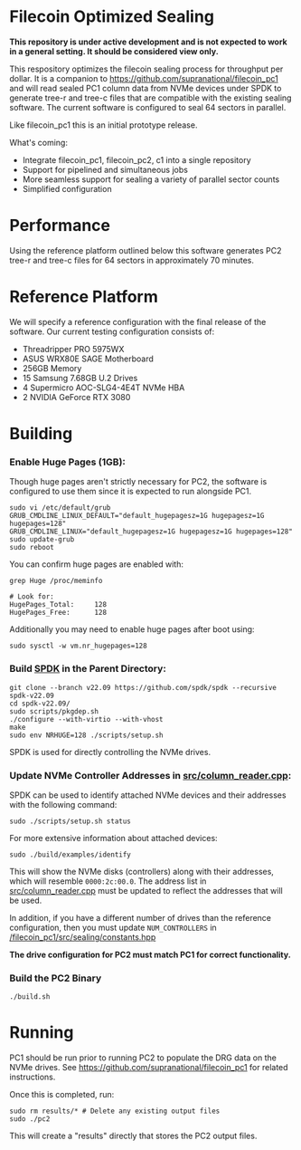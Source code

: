 # Filecoin Optimized Sealing

**This repository is under active development and is not expected to work in a general setting. It should be considered view only.**

This respository optimizes the filecoin sealing process for throughput per dollar. It is a companion to https://github.com/supranational/filecoin_pc1 and will read sealed PC1 column data from NVMe devices under SPDK to generate tree-r and tree-c files that are compatible with the existing sealing software. The current software is configured to seal 64 sectors in parallel.

Like filecoin_pc1 this is an initial prototype release.

What's coming:
- Integrate filecoin_pc1, filecoin_pc2, c1 into a single repository
- Support for pipelined and simultaneous jobs
- More seamless support for sealing a variety of parallel sector counts
- Simplified configuration

# Performance

Using the reference platform outlined below this software generates PC2 tree-r and tree-c files for 64 sectors in approximately 70 minutes.

# Reference Platform

We will specify a reference configuration with the final release of the software. Our current testing configuration consists of:
- Threadripper PRO 5975WX
- ASUS WRX80E SAGE Motherboard
- 256GB Memory
- 15 Samsung 7.68GB U.2 Drives
- 4 Supermicro AOC-SLG4-4E4T NVMe HBA 
- 2 NVIDIA GeForce RTX 3080

# Building

### Enable Huge Pages (1GB):

Though huge pages aren't strictly necessary for PC2, the software is configured to use them since it is expected to run alongside PC1.

```
sudo vi /etc/default/grub
GRUB_CMDLINE_LINUX_DEFAULT="default_hugepagesz=1G hugepagesz=1G hugepages=128"
GRUB_CMDLINE_LINUX="default_hugepagesz=1G hugepagesz=1G hugepages=128"
sudo update-grub
sudo reboot
```

You can confirm huge pages are enabled with:
```
grep Huge /proc/meminfo

# Look for:
HugePages_Total:     128
HugePages_Free:      128
```

Additionally you may need to enable huge pages after boot using:
```
sudo sysctl -w vm.nr_hugepages=128
```

### Build [SPDK](https://spdk.io/doc/getting_started.html) in the Parent Directory:

```
git clone --branch v22.09 https://github.com/spdk/spdk --recursive spdk-v22.09
cd spdk-v22.09/
sudo scripts/pkgdep.sh
./configure --with-virtio --with-vhost
make
sudo env NRHUGE=128 ./scripts/setup.sh
```

SPDK is used for directly controlling the NVMe drives.

### Update NVMe Controller Addresses in [src/column_reader.cpp](src/column_reader.cpp):

SPDK can be used to identify attached NVMe devices and their addresses with the following command:
```
sudo ./scripts/setup.sh status
```

For more extensive information about attached devices:
```
sudo ./build/examples/identify
```

This will show the NVMe disks (controllers) along with their addresses, which will resemble `0000:2c:00.0`. The address list in [src/column_reader.cpp](src/column_reader.cpp) must be updated to reflect the addresses that will be used.

In addition, if you have a different number of drives than the reference configuration, then you must update `NUM_CONTROLLERS` in [/filecoin_pc1/src/sealing/constants.hpp](/filecoin_pc1/src/sealing/constants.hpp)

**The drive configuration for PC2 must match PC1 for correct functionality.**

### Build the PC2 Binary

```
./build.sh
```

# Running

PC1 should be run prior to running PC2 to populate the DRG data on the NVMe drives. See https://github.com/supranational/filecoin_pc1 for related instructions.

Once this is completed, run:
```
sudo rm results/* # Delete any existing output files
sudo ./pc2
```

This will create a "results" directly that stores the PC2 output files. 
